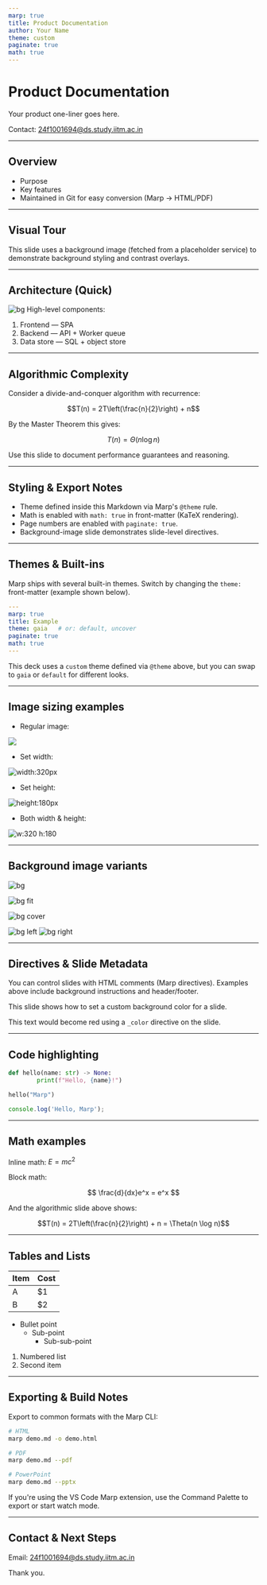 ```yaml
---
marp: true
title: Product Documentation
author: Your Name
theme: custom
paginate: true
math: true
---
```

<!-- _footer: 24f1001694@ds.study.iitm.ac.in -->

<style>
@theme custom {
	/* Base colors and font */
	--bg-1: #0f172a; /* slate-900 */
	--bg-2: #0b1220; /* darker */
	--fg: #e6eef8;   /* light text */

	section {
		background: linear-gradient(135deg, var(--bg-1), var(--bg-2));
		color: var(--fg);
		font-family: Inter, system-ui, -apple-system, "Segoe UI", Roboto, "Helvetica Neue", Arial;
	}

	h1 { color: #ffffff; font-size: 3.2rem; }
	h2 { color: #cbd5e1; }
	p { color: #dbeafe; }

	/* Style the built-in pagination */
	.marp-pagination {
		color: rgba(230,238,248,0.85);
		font-weight: 600;
		background: transparent;
	}
}

/* Improve contrast when a slide has a background image */
section[data-background-image]::before {
	content: "";
	position: absolute;
	inset: 0;
	background: rgba(2,6,23,0.45);
	pointer-events: none;
}
</style>

# Product Documentation

Your product one-liner goes here.

Contact: 24f1001694@ds.study.iitm.ac.in

---

## Overview

- Purpose
- Key features
- Maintained in Git for easy conversion (Marp -> HTML/PDF)

---

<!--
backgroundImage: url('https://picsum.photos/1600/900')
backgroundSize: cover
-->
## Visual Tour

This slide uses a background image (fetched from a placeholder service) to demonstrate background styling and contrast overlays.

---

## Architecture (Quick)
<!-- Background image -->

![bg](arch.jpg)
High-level components:

1. Frontend — SPA
2. Backend — API + Worker queue
3. Data store — SQL + object store

---

## Algorithmic Complexity

Consider a divide-and-conquer algorithm with recurrence:

$$T(n) = 2T\left(\frac{n}{2}\right) + n$$

By the Master Theorem this gives:

$$T(n) = \Theta(n \log n)$$

Use this slide to document performance guarantees and reasoning.

---

## Styling & Export Notes

- Theme defined inside this Markdown via Marp's `@theme` rule.
- Math is enabled with `math: true` in front-matter (KaTeX rendering).
- Page numbers are enabled with `paginate: true`.
- Background-image slide demonstrates slide-level directives.

---

## Themes & Built-ins

Marp ships with several built-in themes. Switch by changing the `theme:` front-matter (example shown below).

```yaml
---
marp: true
title: Example
theme: gaia   # or: default, uncover
paginate: true
math: true
---
```

This deck uses a `custom` theme defined via `@theme` above, but you can swap to `gaia` or `default` for different looks.

---

## Image sizing examples

- Regular image:

![](arch.jpg)

- Set width:

![width:320px](arch.jpg)

- Set height:

![height:180px](arch.jpg)

- Both width & height:

![w:320 h:180](arch.jpg)

---

## Background image variants

<!-- Background image -->

![bg](arch.jpg)

![bg fit](arch.jpg)

![bg cover](arch.jpg)

<!-- Multiple backgrounds -->

![bg left](arch.jpg)
![bg right](arch.jpg)

---

<!-- _header: **Docs — Product** -->
<!-- _footer: _Draft — Internal_ -->

## Directives & Slide Metadata

You can control slides with HTML comments (Marp directives). Examples above include background instructions and header/footer.

<!-- _backgroundColor: #123456 -->

This slide shows how to set a custom background color for a slide.

<!-- _color: red -->

This text would become red using a `_color` directive on the slide.

---

## Code highlighting

```python
def hello(name: str) -> None:
		print(f"Hello, {name}!")

hello("Marp")
```

```javascript
console.log('Hello, Marp');
```

---

## Math examples

Inline math: $E = mc^2$

Block math:

$$
\frac{d}{dx}e^x = e^x
$$

And the algorithmic slide above shows:

$$T(n) = 2T\left(\frac{n}{2}\right) + n = \Theta(n \log n)$$

---

## Tables and Lists

| Item | Cost |
| ---- | ---- |
| A    | $1   |
| B    | $2   |

- Bullet point
	- Sub-point
		- Sub-sub-point

1. Numbered list
2. Second item

---

## Exporting & Build Notes

Export to common formats with the Marp CLI:

```bash
# HTML
marp demo.md -o demo.html

# PDF
marp demo.md --pdf

# PowerPoint
marp demo.md --pptx
```

If you're using the VS Code Marp extension, use the Command Palette to export or start watch mode.

---


## Contact & Next Steps

Email: 24f1001694@ds.study.iitm.ac.in

Thank you.


